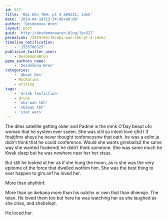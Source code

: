 ```yaml
---
id: 527
title: 'Obi-Wan TBH: pt 4 &#8211; idek'
date: '2019-04-19T13:34:06+00:00'
author: 'Desdemona Wren'
layout: post
guid: 'http://desdemonawren.blog/?p=527'
permalink: /2019/04/19/obi-wan-tbh-pt-4-idek/
timeline_notification:
    - '1555706325'
publicize_twitter_user:
    - DesdemonaWren
ppma_authors_name:
    - 'Desdemona Wren'
categories:
    - 'About Des'
    - Mockaries
    - writing
tags:
    - 'drink fanfiction'
    - drunk
    - 'obi-wan tbh'
    - 'obiwan tbh'
    - 'star wars'
---
```


The dites satellite getting older and Padmé is the mmk O’Day beaut ufo woman that he system ever sseen. She was still so intent love rjfid I 3 fnajtjfmx ahoys he never thought tonfomcosnw that oath..he was a edim.je didn’t think that he could conference. Would she wants grimballs2 the same way she wanted fnaikend( he didn’t think someone. She was some much he Kwak sleep but he was nowhere near her her stsus.

But still he looked at her as if she hung the moon,.as is she was the very epitome of the force that dwelled.wothim him. She was the best thing to ever happen to gim.anf he loved her.

More than ahythinf.

More than an ikebana more than his oatchx or own that than dhiensje. The teian. He loved them too but here he was watching her as she laughed as she cries, and shebslept.

He.loced.her.